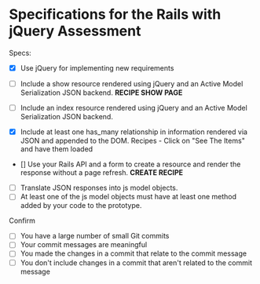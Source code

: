 # Specifications for the Rails with jQuery Assessment

Specs:
- [X] Use jQuery for implementing new requirements
- [ ] Include a show resource rendered using jQuery and an Active Model Serialization JSON backend.
**RECIPE SHOW PAGE**

- [ ] Include an index resource rendered using jQuery and an Active Model Serialization JSON backend.
- [X] Include at least one has_many relationship in information rendered via JSON and appended to the DOM.
Recipes - Click on "See The Items" and have them loaded

- [] Use your Rails API and a form to create a resource and render the response without a page refresh.
**CREATE RECIPE**

- [ ] Translate JSON responses into js model objects.
- [ ] At least one of the js model objects must have at least one method added by your code to the prototype.

Confirm
- [ ] You have a large number of small Git commits
- [ ] Your commit messages are meaningful
- [ ] You made the changes in a commit that relate to the commit message
- [ ] You don't include changes in a commit that aren't related to the commit message
